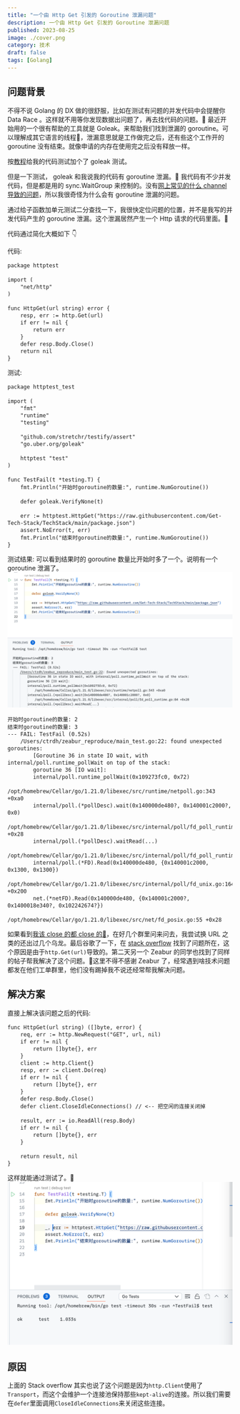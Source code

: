 ```yaml
---
title: "一个由 Http Get 引发的 Goroutine 泄漏问题"
description: 一个由 Http Get 引发的 Goroutine 泄漏问题
published: 2023-08-25
image: ./cover.png
category: 技术
draft: false
tags: [Golang] 
---
```


## 问题背景
不得不说 Golang 的 DX 做的很舒服，比如在测试有问题的并发代码中会提醒你 Data Race 。这样就不用等你发现数据出问题了，再去找代码的问题。👀 最近开始用的一个很有帮助的工具就是 Goleak。来帮助我们找到泄漏的 goroutine。可以理解成其它语言的线程👀，泄漏意思就是工作做完之后，还有些这个工作开的 goroutine 没有结束。就像申请的内存在使用完之后没有释放一样。

按[教程](https://zhuanlan.zhihu.com/p/361737398)给我的代码测试加个了 goleak 测试。

但是一下测试， goleak 和我说我的代码有 goroutine 泄漏。🤯 我代码有不少并发代码，但是都是用的 sync.WaitGroup 来控制的。没有[网上常见的什么 channel 导致的问题](https://www.cnblogs.com/paulwhw/p/17003763.html)，所以我很奇怪为什么会有 goroutine 泄漏的问题。

通过给子函数加单元测试二分查找一下，我很快定位问题的位置，并不是我写的并发代码产生的 goroutine 泄漏。这个泄漏居然产生一个 Http 请求的代码里面。🤯

代码通过简化大概如下 👇

代码:
```golang
package httptest

import (
	"net/http"
)

func HttpGet(url string) error {
	resp, err := http.Get(url)
	if err != nil {
		return err
	}
	defer resp.Body.Close()
	return nil
}
```

测试:
```golang
package httptest_test

import (
	"fmt"
	"runtime"
	"testing"

	"github.com/stretchr/testify/assert"
	"go.uber.org/goleak"

	httptest "test"
)

func TestFail(t *testing.T) {
	fmt.Println("开始时goroutine的数量:", runtime.NumGoroutine())

	defer goleak.VerifyNone(t)

	err := httptest.HttpGet("https://raw.githubusercontent.com/Get-Tech-Stack/TechStack/main/package.json")
	assert.NoError(t, err)
	fmt.Println("结束时goroutine的数量:", runtime.NumGoroutine())
}
```
测试结果: 可以看到结果时的 goroutine 数量比开始时多了一个。说明有一个 goroutine 泄漏了。
![](1.png)

```
开始时goroutine的数量: 2
结束时goroutine的数量: 3
--- FAIL: TestFail (0.52s)
    /Users/ctrdh/zeabur_reproduce/main_test.go:22: found unexpected goroutines:
        [Goroutine 36 in state IO wait, with internal/poll.runtime_pollWait on top of the stack:
        goroutine 36 [IO wait]:
        internal/poll.runtime_pollWait(0x109273fc0, 0x72)
        	/opt/homebrew/Cellar/go/1.21.0/libexec/src/runtime/netpoll.go:343 +0xa0
        internal/poll.(*pollDesc).wait(0x140000de480?, 0x140001c2000?, 0x0)
        	/opt/homebrew/Cellar/go/1.21.0/libexec/src/internal/poll/fd_poll_runtime.go:84 +0x28
        internal/poll.(*pollDesc).waitRead(...)
        	/opt/homebrew/Cellar/go/1.21.0/libexec/src/internal/poll/fd_poll_runtime.go:89
        internal/poll.(*FD).Read(0x140000de480, {0x140001c2000, 0x1300, 0x1300})
        	/opt/homebrew/Cellar/go/1.21.0/libexec/src/internal/poll/fd_unix.go:164 +0x200
        net.(*netFD).Read(0x140000de480, {0x140001c2000?, 0x1400018e340?, 0x102242674?})
        	/opt/homebrew/Cellar/go/1.21.0/libexec/src/net/fd_posix.go:55 +0x28
```

如果看到[我该 close 的都 close 的🤔](https://manishrjain.com/must-close-golang-http-response#:~:text=The%20http%20Client%20and%20Transport,may%20not%20reuse%20HTTP%2F1.)，在好几个群里问来问去，我尝试换 URL 之类的还出过几个乌龙。最后谷歌了一下，在 [stack overflow](https://stackoverflow.com/questions/75026700/goroutine-leaks-when-trying-to-readallresponse-body-where-response-is-retu/75816347#75816347) 找到了问题所在，这个原因是由于`http.Get(url)`导致的。第二天另一个 Zeabur 的同学也找到了同样的帖子帮我解决了这个问题。🤣这里不得不感谢 Zeabur 了，经常遇到啥技术问题都发在他们工单群里，他们没有踢掉我不说还经常帮我解决问题。

## 解决方案
直接上解决该问题之后的代码:
```golang
func HttpGet(url string) ([]byte, error) {
	req, err := http.NewRequest("GET", url, nil)
	if err != nil {
		return []byte{}, err
	}
	client := http.Client{}
	resp, err := client.Do(req)
	if err != nil {
		return []byte{}, err
	}
	defer resp.Body.Close()
	defer client.CloseIdleConnections() // <-- 把空闲的连接关闭掉

	result, err := io.ReadAll(resp.Body)
	if err != nil {
		return []byte{}, err
	}

	return result, nil
}
```

这样就能通过测试了。🎉
![](2.png)

## 原因

上面的 Stack overflow 其实也说了这个问题是因为`http.Client`使用了`Transport`，而这个会维护一个连接池保持那些`kept-alive`的连接。所以我们需要在`defer`里面调用`CloseIdleConnections`来关闭这些连接。